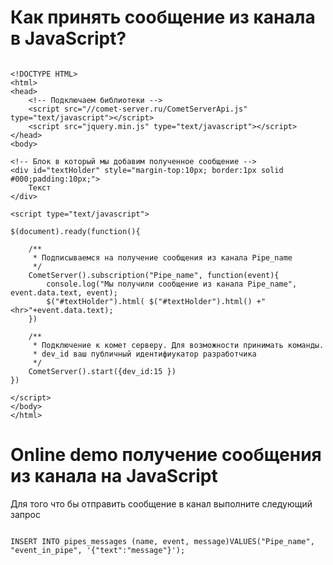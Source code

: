 
# Как принять сообщение из канала в JavaScript?



```

<!DOCTYPE HTML>
<html>
<head>
    <!-- Подключаем библиотеки -->
    <script src="//comet-server.ru/CometServerApi.js" type="text/javascript"></script>
    <script src="jquery.min.js" type="text/javascript"></script>
</head>
<body>

<!-- Блок в который мы добавим полученное сообщение -->
<div id="textHolder" style="margin-top:10px; border:1px solid #000;padding:10px;">
    Текст
</div>
    
<script type="text/javascript">

$(document).ready(function(){

    /** 
     * Подписываемся на получение сообщения из канала Pipe_name
     */
    CometServer().subscription("Pipe_name", function(event){
        console.log("Мы получили сообщение из канала Pipe_name",  event.data.text, event);
        $("#textHolder").html( $("#textHolder").html() +"<hr>"+event.data.text);
    })

    /** 
     * Подключение к комет серверу. Для возможности принимать команды.
     * dev_id ваш публичный идентифиукатор разработчика
     */
    CometServer().start({dev_id:15 })
})

</script>
</body>
</html>

```


# Online demo получение сообщения из канала на JavaScript
Для того что бы отправить сообщение в канал выполните следующий запрос

```

INSERT INTO pipes_messages (name, event, message)VALUES("Pipe_name", "event_in_pipe", '{"text":"message"}');

```

<html>

</html>
